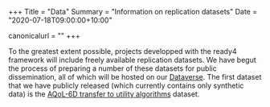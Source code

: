 +++
Title = "Data"
Summary = "Information on replication datasets"
Date = "2020-07-18T09:00:00+10:00"

canonicalurl = ""
+++

To the greatest extent possible, projects developped with the ready4 framework will include freely available replication datasets. We have begut the process of preparing a number of these datasets for public dissemination, all of which will be hosted on our [Dataverse](https://dataverse.harvard.edu/dataverse/ready4). The first dataset that we have publicly released (which currently contains only synthetic data) is the [AQoL-6D transfer to utility algorithms](https://doi.org/10.7910/DVN/JC6PTV,) dataset.